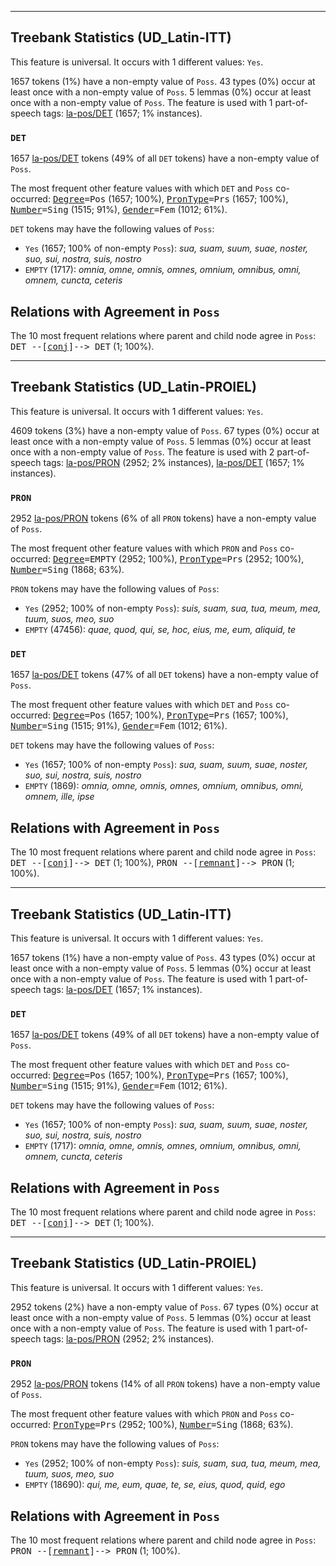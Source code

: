 

--------------------------------------------------------------------------------

## Treebank Statistics (UD_Latin-ITT)

This feature is universal.
It occurs with 1 different values: `Yes`.

1657 tokens (1%) have a non-empty value of `Poss`.
43 types (0%) occur at least once with a non-empty value of `Poss`.
5 lemmas (0%) occur at least once with a non-empty value of `Poss`.
The feature is used with 1 part-of-speech tags: [la-pos/DET]() (1657; 1% instances).

### `DET`

1657 [la-pos/DET]() tokens (49% of all `DET` tokens) have a non-empty value of `Poss`.

The most frequent other feature values with which `DET` and `Poss` co-occurred: <tt><a href="Degree.html">Degree</a>=Pos</tt> (1657; 100%), <tt><a href="PronType.html">PronType</a>=Prs</tt> (1657; 100%), <tt><a href="Number.html">Number</a>=Sing</tt> (1515; 91%), <tt><a href="Gender.html">Gender</a>=Fem</tt> (1012; 61%).

`DET` tokens may have the following values of `Poss`:

* `Yes` (1657; 100% of non-empty `Poss`): _sua, suam, suum, suae, noster, suo, sui, nostra, suis, nostro_
* `EMPTY` (1717): _omnia, omne, omnis, omnes, omnium, omnibus, omni, omnem, cuncta, ceteris_

## Relations with Agreement in `Poss`

The 10 most frequent relations where parent and child node agree in `Poss`:
<tt>DET --[<a href="../dep/conj.html">conj</a>]--> DET</tt> (1; 100%).



--------------------------------------------------------------------------------

## Treebank Statistics (UD_Latin-PROIEL)

This feature is universal.
It occurs with 1 different values: `Yes`.

4609 tokens (3%) have a non-empty value of `Poss`.
67 types (0%) occur at least once with a non-empty value of `Poss`.
5 lemmas (0%) occur at least once with a non-empty value of `Poss`.
The feature is used with 2 part-of-speech tags: [la-pos/PRON]() (2952; 2% instances), [la-pos/DET]() (1657; 1% instances).

### `PRON`

2952 [la-pos/PRON]() tokens (6% of all `PRON` tokens) have a non-empty value of `Poss`.

The most frequent other feature values with which `PRON` and `Poss` co-occurred: <tt><a href="Degree.html">Degree</a>=EMPTY</tt> (2952; 100%), <tt><a href="PronType.html">PronType</a>=Prs</tt> (2952; 100%), <tt><a href="Number.html">Number</a>=Sing</tt> (1868; 63%).

`PRON` tokens may have the following values of `Poss`:

* `Yes` (2952; 100% of non-empty `Poss`): _suis, suam, sua, tua, meum, mea, tuum, suos, meo, suo_
* `EMPTY` (47456): _quae, quod, qui, se, hoc, eius, me, eum, aliquid, te_

### `DET`

1657 [la-pos/DET]() tokens (47% of all `DET` tokens) have a non-empty value of `Poss`.

The most frequent other feature values with which `DET` and `Poss` co-occurred: <tt><a href="Degree.html">Degree</a>=Pos</tt> (1657; 100%), <tt><a href="PronType.html">PronType</a>=Prs</tt> (1657; 100%), <tt><a href="Number.html">Number</a>=Sing</tt> (1515; 91%), <tt><a href="Gender.html">Gender</a>=Fem</tt> (1012; 61%).

`DET` tokens may have the following values of `Poss`:

* `Yes` (1657; 100% of non-empty `Poss`): _sua, suam, suum, suae, noster, suo, sui, nostra, suis, nostro_
* `EMPTY` (1869): _omnia, omne, omnis, omnes, omnium, omnibus, omni, omnem, ille, ipse_

## Relations with Agreement in `Poss`

The 10 most frequent relations where parent and child node agree in `Poss`:
<tt>DET --[<a href="../dep/conj.html">conj</a>]--> DET</tt> (1; 100%),
<tt>PRON --[<a href="../dep/remnant.html">remnant</a>]--> PRON</tt> (1; 100%).



--------------------------------------------------------------------------------

## Treebank Statistics (UD_Latin-ITT)

This feature is universal.
It occurs with 1 different values: `Yes`.

1657 tokens (1%) have a non-empty value of `Poss`.
43 types (0%) occur at least once with a non-empty value of `Poss`.
5 lemmas (0%) occur at least once with a non-empty value of `Poss`.
The feature is used with 1 part-of-speech tags: [la-pos/DET]() (1657; 1% instances).

### `DET`

1657 [la-pos/DET]() tokens (49% of all `DET` tokens) have a non-empty value of `Poss`.

The most frequent other feature values with which `DET` and `Poss` co-occurred: <tt><a href="Degree.html">Degree</a>=Pos</tt> (1657; 100%), <tt><a href="PronType.html">PronType</a>=Prs</tt> (1657; 100%), <tt><a href="Number.html">Number</a>=Sing</tt> (1515; 91%), <tt><a href="Gender.html">Gender</a>=Fem</tt> (1012; 61%).

`DET` tokens may have the following values of `Poss`:

* `Yes` (1657; 100% of non-empty `Poss`): _sua, suam, suum, suae, noster, suo, sui, nostra, suis, nostro_
* `EMPTY` (1717): _omnia, omne, omnis, omnes, omnium, omnibus, omni, omnem, cuncta, ceteris_

## Relations with Agreement in `Poss`

The 10 most frequent relations where parent and child node agree in `Poss`:
<tt>DET --[<a href="../dep/conj.html">conj</a>]--> DET</tt> (1; 100%).



--------------------------------------------------------------------------------

## Treebank Statistics (UD_Latin-PROIEL)

This feature is universal.
It occurs with 1 different values: `Yes`.

2952 tokens (2%) have a non-empty value of `Poss`.
67 types (0%) occur at least once with a non-empty value of `Poss`.
5 lemmas (0%) occur at least once with a non-empty value of `Poss`.
The feature is used with 1 part-of-speech tags: [la-pos/PRON]() (2952; 2% instances).

### `PRON`

2952 [la-pos/PRON]() tokens (14% of all `PRON` tokens) have a non-empty value of `Poss`.

The most frequent other feature values with which `PRON` and `Poss` co-occurred: <tt><a href="PronType.html">PronType</a>=Prs</tt> (2952; 100%), <tt><a href="Number.html">Number</a>=Sing</tt> (1868; 63%).

`PRON` tokens may have the following values of `Poss`:

* `Yes` (2952; 100% of non-empty `Poss`): _suis, suam, sua, tua, meum, mea, tuum, suos, meo, suo_
* `EMPTY` (18690): _qui, me, eum, quae, te, se, eius, quod, quid, ego_

## Relations with Agreement in `Poss`

The 10 most frequent relations where parent and child node agree in `Poss`:
<tt>PRON --[<a href="../dep/remnant.html">remnant</a>]--> PRON</tt> (1; 100%).

